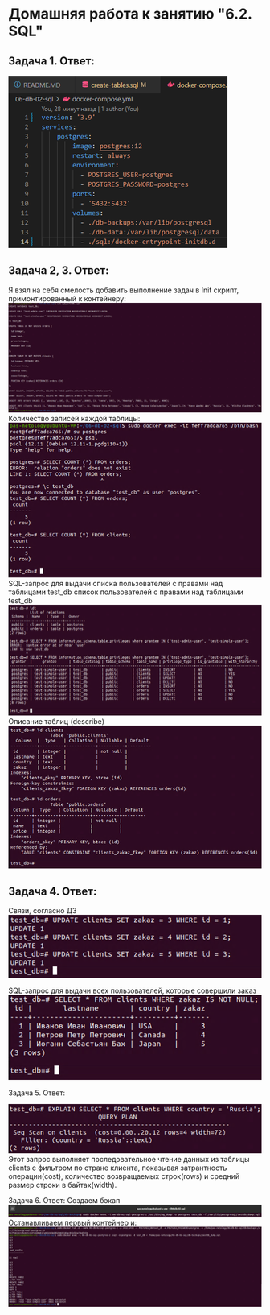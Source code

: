 Домашняя работа к занятию "6.2. SQL"
==
Задача 1. Ответ:
--
![alt text](pictures/docker-compose.PNG "Docker-compose")

Задача 2, 3. Ответ:
--
Я взял на себя смелость добавить выполнение задач в Init скрипт, примонтированный к контейнеру:
![alt text](pictures/initdb.PNG "InitDB")
Количество записей каждой таблицы:
![alt text](pictures/counts.PNG "Counts")
SQL-запрос для выдачи списка пользователей с правами над таблицами test_db
список пользователей с правами над таблицами test_db
![alt text](pictures/users_permisions.PNG "Permissions")
Описание таблиц (describe)
![alt text](pictures/describe.PNG "Describe")

Задача 4. Ответ:
--
Связи, согласно ДЗ
![alt text](pictures/foreign_keys.PNG "Update")

SQL-запрос для выдачи всех пользователей, которые совершили заказ
![alt text](pictures/zakaz_not_null.PNG "Zakaz list")

Задача 5. Ответ:

![alt text](pictures/explain.PNG "Explain")
 Этот запрос выполняет последовательное чтение данных из таблицы clients с фильтром по стране клиента, показывая затрантность операции(cost), количество возвращаемых строк(rows) и средний размер строки в байтах(width).

 Задача 6. Ответ:
 Создаем бэкап
 ![alt text](pictures/backup.PNG "Backup")
 Останавливаем первый контейнер и:
 ![alt text](pictures/restore.PNG "Restore")